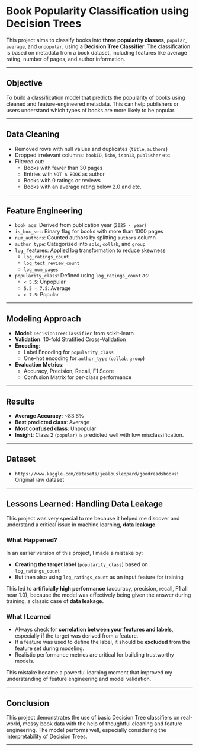 # Book Popularity Classification using Decision Trees

This project aims to classify books into **three popularity classes**, `popular`, `average`, and `unpopular`, using a **Decision Tree Classifier**. The classification is based on metadata from a book dataset, including features like average rating, number of pages, and author information.

---

## Objective
To build a classification model that predicts the popularity of books using cleaned and feature-engineered metadata. This can help publishers or users understand which types of books are more likely to be popular.

---

## Data Cleaning
- Removed rows with null values and duplicates (`title`, `authors`)
- Dropped irrelevant columns: `bookID`, `isbn`, `isbn13`, `publisher` etc. 
- Filtered out:
  - Books with fewer than 30 pages
  - Entries with `NOT A BOOK` as author
  - Books with 0 ratings or reviews
  - Books with an average rating below 2.0 and etc.

---

## Feature Engineering
- `book_age`: Derived from publication year (`2025 - year`)
- `is_box_set`: Binary flag for books with more than 1000 pages
- `num_authors`: Counted authors by splitting `authors` column
- `author_type`: Categorized into `solo`, `collab`, and `group`
- `log_` features: Applied log transformation to reduce skewness
  - `log_ratings_count`
  - `log_text_review_count`
  - `log_num_pages`
- `popularity_class`: Defined using `log_ratings_count` as:
  - `< 5.5`: Unpopular
  - `5.5 - 7.5`: Average
  - `> 7.5`: Popular

---

## Modeling Approach
- **Model**: `DecisionTreeClassifier` from scikit-learn
- **Validation**: 10-fold Stratified Cross-Validation
- **Encoding**:
  - Label Encoding for `popularity_class`
  - One-hot encoding for `author_type` (`collab`, `group`)
- **Evaluation Metrics**:
  - Accuracy, Precision, Recall, F1 Score
  - Confusion Matrix for per-class performance

---

## Results
- **Average Accuracy**: ~83.6%
- **Best predicted class**: Average
- **Most confused class**: Unpopular
- **Insight**: Class 2 (`popular`) is predicted well with low misclassification.
  
---

## Dataset 
- `https://www.kaggle.com/datasets/jealousleopard/goodreadsbooks`: Original raw dataset
---
## Lessons Learned: Handling Data Leakage

This project was very special to me because it helped me discover and understand a critical issue in machine learning, **data leakage**.

### What Happened?
In an earlier version of this project, I made a mistake by:
- **Creating the target label** (`popularity_class`) based on `log_ratings_count`
- But then also using `log_ratings_count` as an input feature for training

This led to **artificially high performance** (accuracy, precision, recall, F1 all near 1.0), because the model was effectively being given the answer during training, a classic case of **data leakage**.

### What I Learned
- Always check for **correlation between your features and labels**, especially if the target was derived from a feature.
- If a feature was used to define the label, it should be **excluded** from the feature set during modeling.
- Realistic performance metrics are critical for building trustworthy models.

This mistake became a powerful learning moment that improved my understanding of feature engineering and model validation.

---
## Conclusion
This project demonstrates the use of basic Decision Tree classifiers on real-world, messy book data with the help of thoughtful cleaning and feature engineering. The model performs well, especially considering the interpretability of Decision Trees.

---
